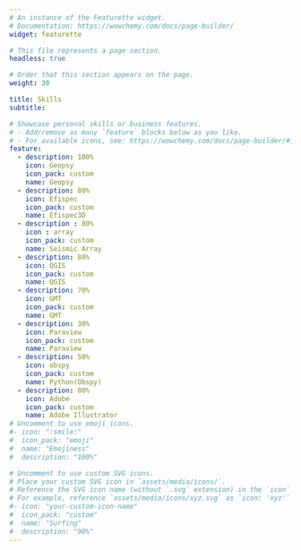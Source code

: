 ```yaml
---
# An instance of the Featurette widget.
# Documentation: https://wowchemy.com/docs/page-builder/
widget: featurette

# This file represents a page section.
headless: true

# Order that this section appears on the page.
weight: 30

title: Skills
subtitle:

# Showcase personal skills or business features.
# - Add/remove as many `feature` blocks below as you like.
# - For available icons, see: https://wowchemy.com/docs/page-builder/#icons
feature:
  - description: 100%
    icon: Geopsy
    icon_pack: custom
    name: Geopsy
  - description: 80%
    icon: Efispec
    icon_pack: custom
    name: Efispec3D
  - description : 80%
    icon : array
	icon_pack: custom
	name: Seismic Array
  - description: 80%
    icon: QGIS
    icon_pack: custom
    name: QGIS
  - description: 70%
    icon: GMT
    icon_pack: custom
    name: GMT
  - description: 30%
    icon: Paraview
	icon_pack: custom
	name: Paraview
  - description: 50%
    icon: obspy
    icon_pack: custom
    name: Python(Obspy)
  - description: 80% 
    icon: Adobe
    icon_pack: custom
    name: Adobe Illustrator	
# Uncomment to use emoji icons.
#- icon: ":smile:"
#  icon_pack: "emoji"
#  name: "Emojiness"
#  description: "100%"

# Uncomment to use custom SVG icons.
# Place your custom SVG icon in `assets/media/icons/`.
# Reference the SVG icon name (without `.svg` extension) in the `icon` field.
# For example, reference `assets/media/icons/xyz.svg` as `icon: 'xyz'`
#- icon: "your-custom-icon-name"
#  icon_pack: "custom"
#  name: "Surfing"
#  description: "90%"
---
```

